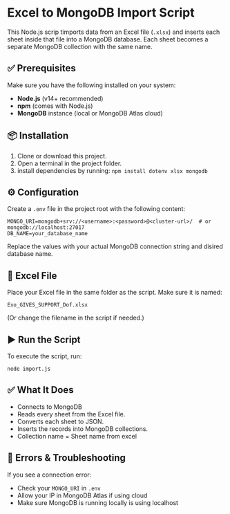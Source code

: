 # Excel to MongoDB Import Script
This Node.js scrip timports data from an Excel file (`.xlsx`) and inserts each sheet inside that file into a MongoDB database. Each sheet becomes a separate MongoDB collection with the same name.

## ✅ Prerequisites
Make sure you have the following installed on your system:
- **Node.js** (v14+ recommended)
- **npm** (comes with Node.js)
- **MongoDB** instance (local or MongoDB Atlas cloud)

## 📦 Installation
1. Clone or download this project.
2. Open a terminal in the project folder.
3. install dependencies by running: `npm install dotenv xlsx mongodb`

## ⚙️ Configuration
Create a `.env` file in the project root with the following content:
```
MONGO_URI=mongodb+srv://<username>:<password>@<cluster-url>/  # or mongodb://localhost:27017
DB_NAME=your_database_name
```

Replace the values with your actual MongoDB connection string and disired database name.

## 📁 Excel File
Place your Excel file in the same folder as the script.
Make sure it is named:
```
Exo_GIVES_SUPPORT_Dof.xlsx
```

(Or change the filename in the script if needed.)

## ▶️ Run the Script
To execute the script, run:
```
node import.js
```

## ✅ What It Does
- Connects to MongoDB
- Reads every sheet from the Excel file.
- Converts each sheet to JSON.
- Inserts the records into MongoDB collections.
- Collection name = Sheet name from excel

## 🛑 Errors & Troubleshooting
If you see a connection error:
- Check your `MONGO_URI` in `.env`
- Allow your IP in MongoDB Atlas if using cloud
- Make sure MongoDB is running locally is using localhost
